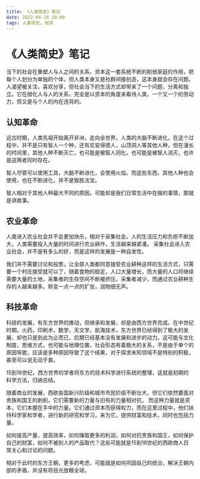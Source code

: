 ```yaml
---
title: 《人类简史》笔记
date: 2022-04-18 10:00
tags: 人类简史，阅读
---
```


# 《人类简史》笔记

 当下的社会在重塑人与人之间的关系，资本这一套系统不断的削弱家庭的作用，把每个人划分为单独的个体，但人类本身又是社群间接创造，这本身就会存在问题。
 人渴望被关注，喜欢分享，但社会当下的生活方式却带来了一个问题，分离和独立。它在弱化人与人的关系，完全是以资本的角度来看待人类，一个又一个的劳动力，但又是与个人的内在违背的。
 
## 认知革命

远古时期，人类先祖开始离开非洲，走向全世界。人类的大脑不断进化，在这个过程中，并不是只有智人一个种，还有尼安得德人，山顶洞人等其他人种，但在漫长的时间里，其他人种不断灭亡，也可能是被智人同化，也可能是被智人消灭，也许是这两者同时存在。

智人尽管可以使用工具，大脑不断进化，会使用火焰。而这些东西，其他人种也会使用，也在不断进化，并不是致胜法宝。

智人相对于其他人种最大不同的原因，可能却是我们日常生活中在做的事情，那就是讲故事。

## 农业革命
人类进入农业社会并不会更加快乐，相对于采集社会，人的生活压力和负担不断加大，人类需要投入大量的时间进行农业耕作，生活越来越紧凑。
采集社会进入农业社会，并不是有多么的好，而是这样的发展是一种自发性。

我们并不需要讨论和投票，让全部人类都同意接受农业耕种这样的生活方式，只需要一个村庄接受就可以了，随着食物的稳定，人口大量增长，而大量的人口将继续需要大量的土地，采集者的生存空间不断被挤压，采集者减少，而通过农业耕种生存的人越来越多。转变一点一点的扩张，润物细无声。

## 科技革命

科技的发展，有东方世界的推动，但继承和发展，却是由西方世界完成。在中世纪时期，火药，印刷术，数学，天文学，航海技术，东方世界已经得到了极大的发展，却也只是到此为止而已，后期已经基本没有发展和进步的动力。这可能与文化制度，思维方式，也可能与地理位置，社会形态有着极大的关系，不是由于单个的原因导致，应该是多种原因导致了这个结果，对于探求未知领域不是特别的积极，甚至可以说无动于衷。

15到16世纪，西方世界的学者将东方的技术科学进行系统的整理，这就是初期的科学方法，归纳总结。

随着商业的发展，西欧各国新兴阶级和城市市民阶级不断壮大，但它们依然要面对贵族和国王的剥削，它们需要新的力量与旧有的力量相对抗，
而这种力量就是资本，它们本握在手中的力量。它们通过资本而获得权力，而在这里过程中，他们扶持科学家和学者，进行新的研究和学习，来为它，提供财富和技术，同时也包括力量。

如何提高产量，提高效率，如何赚取更多的利润，如何对抗贵族和国王，如何保护自己的财富，如何不被别人的产品取代？这些可能就是15到16世纪的西欧商人日常关心和讨论的问题。

相对于此时的东方王朝，更多的考虑，可能就是如何巩固自己的统治，解决王朝内部的矛盾，并没有将目光放眼全球。

